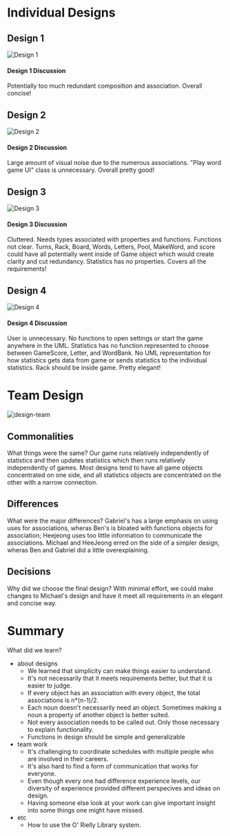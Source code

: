 # Individual Designs

## Design 1
![Design 1](./images/design1.png "Design 1")
#### Design 1 Discussion

Potentially too much redundant composition and association. Overall concise!

## Design 2
![Design 2](./images/design2.png "Design 2")
#### Design 2 Discussion
Large amount of visual noise due to the numerous associations. "Play word game UI" class is
unnecessary. Overall pretty good!

## Design 3
![Design 3](./images/design3.png "Design 3")
#### Design 3 Discussion
Cluttered. Needs types associated with properties and functions. Functions not clear. Turns, Rack, Board, Words, Letters, Pool, MakeWord, and score could have all potentially went inside of Game object which would create clarity and cut redundancy. Statistics has no properties. Covers all the requirements!

## Design 4
![Design 4](./images/design4.png "Design 4")
#### Design 4 Discussion
User is unnecessary. No functions to open settings or start the game anywhere in the UML. Statistics has no function represented to choose between GameScore, Letter, and WordBank. No UML representation for how statistics gets data from game or sends statistics to the individual statistics. Rack should be inside game. Pretty elegant!


# Team Design
![design-team](./images/design-team.png "Design 4")

## Commonalities
What things were the same?
Our game runs relatively independently of statistics and then updates statistics which then runs relatively independently of games. Most designs tend to have all game objects concentrated on one side, and all statistics objects are concentrated on the other with a narrow connection.

## Differences
What were the major differences?
Gabriel's has a large emphasis on using uses for associations, wheras Ben's is bloated with functions objects for association; Heejeong uses too little information to communicate the associations. Michael and HeeJeong erred on the side of a simpler design, wheras Ben and Gabriel did a little overexplaining.

## Decisions
Why did we choose the final design?
With minimal effort, we could make changes to Michael's design and have it meet all requirements in an elegant and concise way.

# Summary
What did we learn?
- about designs
	- We learned that simplicity can make things easier to understand.
  	- It's not necessarily that it meets requirements better, but that it is easier to judge.
	- If every object has an association with every object, the total associations is n*(n-1)/2.
	- Each noun doesn't necessarily need an object. Sometimes making a noun a property of another object is better suited.
	- Not every association needs to be called out. Only those necessary to explain functionality.
	- Functions in design should be simple and generalizable
- team work
	- It's challenging to coordinate schedules with multiple people who are involved in their careers.
	- It's also hard to find a form of communication that works for everyone.
	- Even though every one had difference experience levels, our diversity of experience provided different perspecives and ideas on design.
	- Having someone else look at your work can give important insight into some things one might have missed.
- etc
	- How to use the O' Rielly Library system.
